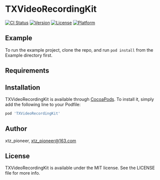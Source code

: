 # TXVideoRecordingKit

[![CI Status](https://img.shields.io/travis/907689522@qq.com/TXVideoRecordingKit.svg?style=flat)](https://travis-ci.org/907689522@qq.com/TXVideoRecordingKit)
[![Version](https://img.shields.io/cocoapods/v/TXVideoRecordingKit.svg?style=flat)](https://cocoapods.org/pods/TXVideoRecordingKit)
[![License](https://img.shields.io/cocoapods/l/TXVideoRecordingKit.svg?style=flat)](https://cocoapods.org/pods/TXVideoRecordingKit)
[![Platform](https://img.shields.io/cocoapods/p/TXVideoRecordingKit.svg?style=flat)](https://cocoapods.org/pods/TXVideoRecordingKit)

## Example

To run the example project, clone the repo, and run `pod install` from the Example directory first.

## Requirements

## Installation

TXVideoRecordingKit is available through [CocoaPods](https://cocoapods.org). To install
it, simply add the following line to your Podfile:

```ruby
pod 'TXVideoRecordingKit'
```

## Author

xtz_pioneer, xtz_pioneer@163.com

## License

TXVideoRecordingKit is available under the MIT license. See the LICENSE file for more info.
